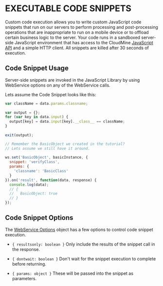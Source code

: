 # EXECUTABLE CODE SNIPPETS

Custom code execution allows you to write custom JavaScript code snippets that run on our servers to perform processing and post-processing operations that are inappropriate to run on a mobile device or to offload certain business logic to the server. Your code runs in a sandboxed server-side JavaScript environment that has access to the CloudMine [JavaScript API](http://github.com/cloudmine/cloudmine-js) and a simple HTTP client. All snippets are killed after 30 seconds of execution.

## Code Snippet Usage

Server-side snippets are invoked in the JavaScript Library by using WebService options on any of the WebService calls.

Lets assume the Code Snippet looks like this:

```js
var className = data.params.classname;
 
var output = {};
for (var key in data.input) {
  output[key] = data.input[key].__class__ == className;
}
 
exit(output);
```

```js
// Remember the BasicObject we created in the tutorial?
// Lets assume we still have it around.
 
ws.set('BasicObject', basicInstance, {
  snippet: 'verifyClass',
  params: {
    'classname': 'BasicClass'
  }
}).on('result', function(data, response) {
  console.log(data);
  // {
  //   BasicObject: true
  // }
});
```

## Code Snippet Options

The [WebService Options](#/javascript#webservice-options) object has a few options to control code snippet execution.

* `{ resultsonly: boolean }` Only include the results of the snippet call in the response.

* `{ dontwait: boolean }` Don't wait for the snippet execution to complete before returning.

* `{ params: object }` These will be passed into the snippet as parameters.

